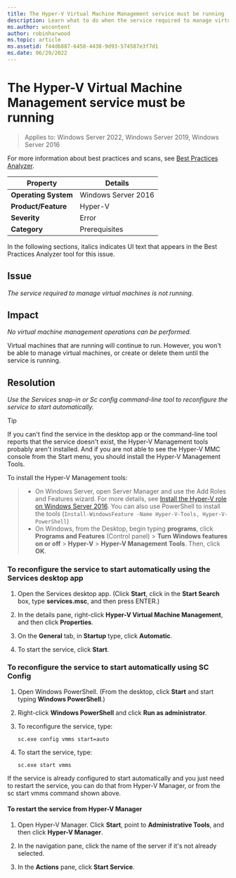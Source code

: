 ```yaml
---
title: The Hyper-V Virtual Machine Management service must be running
description: Learn what to do when the service required to manage virtual machines is not running.
ms.author: wscontent
author: robinharwood
ms.topic: article
ms.assetid: f44d6887-6458-4438-9d93-574587e3f7d1
ms.date: 06/29/2022
---
```

# The Hyper-V Virtual Machine Management service must be running

>Applies to: Windows Server 2022, Windows Server 2019, Windows Server 2016

For more information about best practices and scans, see [Best Practices Analyzer](/previous-versions/windows/it-pro/windows-server-2008-R2-and-2008/dd759260(v=ws.11)).

|Property|Details|
|-|-|
|**Operating System**|Windows Server 2016|
|**Product/Feature**|Hyper-V|
|**Severity**|Error|
|**Category**|Prerequisites|

In the following sections, italics indicates UI text that appears in the Best Practices Analyzer tool for this issue.

## Issue

*The service required to manage virtual machines is not running.*

## Impact

*No virtual machine management operations can be performed.*

Virtual machines that are running will continue to run. However, you won't be able to manage virtual machines, or create or delete them until the service is running.

## Resolution

*Use the Services snap-in or Sc config command-line tool to reconfigure the service to start automatically.*

> [!TIP]
> If you can't find the service in the desktop app or the command-line tool reports that the service doesn't exist, the Hyper-V Management tools probably aren't installed.
And if you are not able to see the Hyper-V MMC console from the Start menu, you should install the Hyper-V Management Tools.

To install the Hyper-V Management tools:
>
> - On Windows Server, open Server Manager and use the Add Roles and Features wizard. For more details, see [Install the Hyper-V role on Windows Server 2016](../get-started/Install-the-Hyper-V-role-on-Windows-Server.md).  You can also use PowerShell to install the tools (`Install-WindowsFeature -Name Hyper-V-Tools, Hyper-V-PowerShell`)
> - On Windows, from the Desktop, begin typing **programs**, click **Programs and Features** (Control panel) > **Turn Windows features on or off** > **Hyper-V** > **Hyper-V Management Tools**. Then, click **OK**.

### To reconfigure the service to start automatically using the Services desktop app

1.  Open the Services desktop app. (Click **Start**, click in the **Start Search** box, type **services.msc**, and then press ENTER.)

2.  In the details pane, right-click **Hyper-V Virtual Machine Management**, and then click **Properties**.

3.  On the **General** tab, in **Startup** type, click **Automatic**.

4.  To start the service, click **Start**.

### To reconfigure the service to start automatically using SC Config

1.  Open Windows PowerShell. (From the desktop, click **Start** and start typing **Windows PowerShell**.)

2.  Right-click **Windows PowerShell** and click **Run as administrator**.

3.  To reconfigure the service, type:

    ```
    sc.exe config vmms start=auto
    ```

4.  To start the service, type:

    ```
    sc.exe start vmms
    ```

If the service is already configured to start automatically and you just need to restart the service, you can do that from Hyper-V Manager, or from the sc start vmms command shown above.

#### To restart the service from Hyper-V Manager

1.  Open Hyper-V Manager. Click **Start**, point to **Administrative Tools**, and then click **Hyper-V Manager**.

2.  In the navigation pane, click the name of the server if it's not already selected.

3.  In the **Actions** pane, click **Start Service**.
